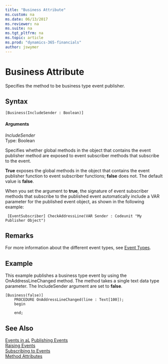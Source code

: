 ```yaml
---
title: "Business Attribute"
ms.custom: na
ms.date: 06/13/2017
ms.reviewer: na
ms.suite: na
ms.tgt_pltfrm: na
ms.topic: article
ms.prod: "dynamics-365-financials"
author: jswymer
---
```

# Business Attribute
Specifies the method to be business type event publisher.

## Syntax  
  
```  
[Business(IncludeSender : Boolean)] 
```    
  
#### Arguments  
*IncludeSender*  
Type: Boolean  
  
Specifies whether global methods in the object that contains the event publisher method are exposed to event subscriber methods that subscribe to the event.

**True** exposes the global methods in the object that contains the event publisher function to event subscriber functions; **false** does not. The default value is **false**.

When you set the argument to **true**, the signature of event subscriber methods that subscribe to the published event automatically include a VAR parameter for the published event object, as shown in the following example:

```
 [EventSubscriber] CheckAddressLine(VAR Sender : Codeunit "My Publisher Object")
```
  
## Remarks
For more information about the different event types, see [Event Types](../devenv-event-types.md).

## Example
This example publishes a business type event by using the OnAddressLineChanged method. The method takes a single text data type parameter. The IncludeSender argument are set to **false**.
```
[Business(false)]
    PROCEDURE OnAddressLineChanged(line : Text[100]);
    begin
        
    end;

```  
  
## See Also  
 [Events in aL](../devenv-events-in-al.md)
 [Publishing Events](../devenv-publishing-events.md)   
 [Raising Events](../devenv-raising-events.md)   
 [Subscribing to Events](../devenv-subscribing-to-events.md)   
 [Method Attributes](devenv-method-attributes.md)